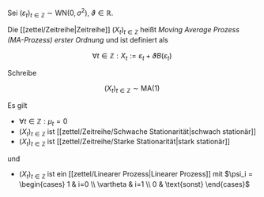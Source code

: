 Sei $(\varepsilon_t)_{t \in \mathbb{Z}} \sim \text{WN}(0, \sigma^2)$, $\vartheta \in \mathbb{R}$.

Die [[zettel/Zeitreihe|Zeitreihe]] $(X_t)_{t \in \mathbb{Z}}$ heißt *Moving Average Prozess (MA-Prozess) erster Ordnung* und ist definiert als

$$
	\forall t \in \mathbb{Z} : X_t := \varepsilon_t + \vartheta B(\varepsilon_t)
$$

Schreibe

$$
	(X_t)_{t \in \mathbb{Z}} \sim \text{MA}(1)
$$

Es gilt
- $\forall t \in \mathbb{Z} : \mu_t = 0$
- $(X_t)_{t \in \mathbb{Z}}$ ist [[zettel/Zeitreihe/Schwache Stationarität|schwach stationär]]
- $(X_t)_{t \in \mathbb{Z}}$ ist [[zettel/Zeitreihe/Starke Stationarität|stark stationär]]

und
- $(X_t)_{t \in \mathbb{Z}}$ ist ein [[zettel/Linearer Prozess|Linearer Prozess]] mit $\psi_i = \begin{cases} 1 & i=0 \\ \vartheta & i=1 \\ 0 & \text{sonst} \end{cases}$